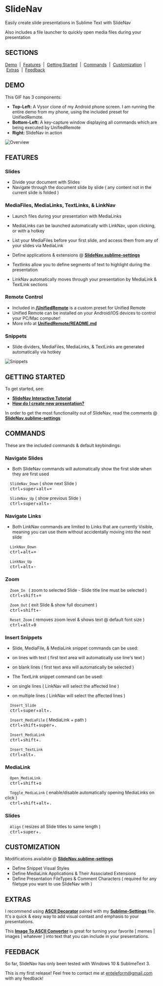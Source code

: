 
# SlideNav

Easily create slide presentations in Sublime Text with SlideNav

Also includes a file launcher to quickly open media files during your presentation

## SECTIONS

[Demo](https://github.com/Enteleform/ST_SlideNav#demo) &nbsp;| &nbsp;[Features](https://github.com/Enteleform/ST_SlideNav#features) &nbsp;| &nbsp;[Getting Started](https://github.com/Enteleform/ST_SlideNav#getting-started) &nbsp;| &nbsp;[Commands](https://github.com/Enteleform/ST_SlideNav#commands) &nbsp;| &nbsp;[Customization](https://github.com/Enteleform/ST_SlideNav#customization) &nbsp;| &nbsp;[Extras](https://github.com/Enteleform/ST_SlideNav#extras) &nbsp;| &nbsp;[Feedback](https://github.com/Enteleform/ST_SlideNav#feedback)  

## DEMO

This GIF has 3 components:  

- __Top-Left:__ A Vysor clone of my Android phone screen.  I am running the entire demo from my phone, using the included preset for UnifiedRemote.  
- __Bottom-Left:__ A key-capture window displaying all commands which are being executed by UnifiedRemote  
- __Right:__ SlideNav in action  

![Overview](./GIFs/Overview.gif)

## FEATURES

### Slides

- Divide your document with Slides  
- Navigate through the document slide by slide ( any content not in the current slide is folded )  

### MediaFiles, MediaLinks, TextLinks, & LinkNav

- Launch files during your presentation with MediaLinks  
 - MediaLinks can be launched automatically with LinkNav, upon clicking, or with a hotkey  
 - List your MediaFiles before your first slide, and access them from any of your slides via MediaLink  
 - Define applications & extensions @ __[SlideNav.sublime-settings](https://github.com/Enteleform/ST_SlideNav/blob/master/SlideNav.sublime-settings#L127)__  

- Textlinks allow you to define segments of text to highlight during the presentation  

- LinkNav automatically moves through your presentation by MediaLink & TextLink sections  

### Remote Control

- Included in __[/UnifiedRemote](https://github.com/Enteleform/ST_SlideNav/tree/master/UnifiedRemote)__ is a custom preset for Unified Remote  
- Unified Remote can be installed on your Android/IOS devices to control your PC/Mac computer!  
- More info at __[UnifiedRemote/README.md](https://github.com/Enteleform/ST_SlideNav/blob/master/UnifiedRemote/README.md)__  

### Snippets

- Slide dividers, MediaFiles, MediaLinks, & TextLinks are generated automatically via hotkey  

![Snippets](./GIFs/Snippets.gif)

## GETTING STARTED

To get started, see:  

- __[SlideNav Interactive Tutorial](https://github.com/Enteleform/ST_SlideNav/blob/master/Tutorial/%5BSlideNav%5D%20Tutorial.py)__  
- __[How do I create new presentation?](https://github.com/Enteleform/ST_SlideNav/issues/1)__  

In order to get the most functionality out of SlideNav, read the comments @ __[SlideNav.sublime-settings](https://github.com/Enteleform/ST_SlideNav/blob/master/SlideNav.sublime-settings)__

## COMMANDS

These are the included commands & default keybindings:

### Navigate Slides

- Both SlideNav commands will automatically show the first slide when they are first used  

&nbsp;&nbsp;&nbsp;&nbsp;`SlideNav_Down` ( show next Slide )  
&nbsp;&nbsp;&nbsp;&nbsp;<kbd>ctrl</kbd>+<kbd>super</kbd>+<kbd>alt</kbd>+<kbd>=</kbd>  

&nbsp;&nbsp;&nbsp;&nbsp;`SlideNav_Up` ( show previous Slide )  
&nbsp;&nbsp;&nbsp;&nbsp;<kbd>ctrl</kbd>+<kbd>super</kbd>+<kbd>alt</kbd>+<kbd>-</kbd>  

### Navigate Links

- Both LinkNav commands are limited to Links that are currently Visible, meaning you can use them without accidentally moving into the next slide  

&nbsp;&nbsp;&nbsp;&nbsp;`LinkNav_Down`  
&nbsp;&nbsp;&nbsp;&nbsp;<kbd>ctrl</kbd>+<kbd>alt</kbd>+<kbd>=</kbd>  

&nbsp;&nbsp;&nbsp;&nbsp;`LinkNav_Up`  
&nbsp;&nbsp;&nbsp;&nbsp;<kbd>ctrl</kbd>+<kbd>alt</kbd>+<kbd>-</kbd>  

### Zoom

&nbsp;&nbsp;&nbsp;&nbsp;`Zoom_In ` ( zoom to selected Slide - Slide title line must be selected )  
&nbsp;&nbsp;&nbsp;&nbsp;<kbd>ctrl</kbd>+<kbd>shift</kbd>+<kbd>=</kbd>  

&nbsp;&nbsp;&nbsp;&nbsp;`Zoom_Out` ( exit Slide & show full document )  
&nbsp;&nbsp;&nbsp;&nbsp;<kbd>ctrl</kbd>+<kbd>shift</kbd>+<kbd>-</kbd>  

&nbsp;&nbsp;&nbsp;&nbsp;`Reset_Zoom` ( removes zoom level & shows text @ default font size )  
&nbsp;&nbsp;&nbsp;&nbsp;<kbd>ctrl</kbd>+<kbd>alt</kbd>+<kbd>0</kbd>  

### Insert Snippets

- Slide, MediaFile, & MediaLink snippet commands can be used:  
 - on lines with text ( first text area will automatically use line's text )  
 - on blank lines     ( first text area will automatically be selected )  

- The TextLink snippet command can be used:  
 - on single lines ( LinkNav will select the affected line )  
 - on multiple lines ( LinkNav will select the affected lines )  

&nbsp;&nbsp;&nbsp;&nbsp;`Insert_Slide`  
&nbsp;&nbsp;&nbsp;&nbsp;<kbd>ctrl</kbd>+<kbd>super</kbd>+<kbd>alt</kbd>+<kbd>.</kbd>  

&nbsp;&nbsp;&nbsp;&nbsp;`Insert_MediaFile` ( MediaLink + path )  
&nbsp;&nbsp;&nbsp;&nbsp;<kbd>ctrl</kbd>+<kbd>shift</kbd>+<kbd>super</kbd>+<kbd>.</kbd>  

&nbsp;&nbsp;&nbsp;&nbsp;`Insert_MediaLink`  
&nbsp;&nbsp;&nbsp;&nbsp;<kbd>ctrl</kbd>+<kbd>shift</kbd>+<kbd>.</kbd>  

&nbsp;&nbsp;&nbsp;&nbsp;`Insert_TextLink`  
&nbsp;&nbsp;&nbsp;&nbsp;<kbd>ctrl</kbd>+<kbd>alt</kbd>+<kbd>.</kbd>  

### MediaLink

&nbsp;&nbsp;&nbsp;&nbsp;`Open_MediaLink`  
&nbsp;&nbsp;&nbsp;&nbsp;<kbd>ctrl</kbd>+<kbd>shift</kbd>+<kbd>o</kbd>  

&nbsp;&nbsp;&nbsp;&nbsp;`Toggle_MediaLink` ( enable/disable automatically opening MediaLinks on click )  
&nbsp;&nbsp;&nbsp;&nbsp;<kbd>ctrl</kbd>+<kbd>shift</kbd>+<kbd>alt</kbd>+<kbd>.</kbd>  

### Slides

&nbsp;&nbsp;&nbsp;&nbsp;`Align` ( resizes all Slide titles to same length )  
&nbsp;&nbsp;&nbsp;&nbsp;<kbd>ctrl</kbd>+<kbd>super</kbd>+<kbd>.</kbd>  

## CUSTOMIZATION

Modifications available @ __[SlideNav.sublime-settings](https://github.com/Enteleform/ST_SlideNav/blob/master/SlideNav.sublime-settings)__

- Define Snippet Visual Styles  
- Define MediaLink Applications & Their Associated Extensions  
- Define Presentation FileTypes & Comment Characters ( required for any filetype you want to use SlideNav with )  

## EXTRAS

I recommend using __[ASCII Decorator](https://packagecontrol.io/packages/ASCII%20Decorator)__ paired with my __[Sublime-Settings](https://github.com/Enteleform/ST_SlideNav/blob/master/ASCII%20Decorator/ASCII%20Decorator.sublime-settings)__ file.
It's a quick & easy way to add visual contast and emphasis to your presentations.

This __[Image To ASCII Converter](http://www.text-image.com/convert/ascii.html)__ is great for turning your favorite [ memes | images | whatever ] into text that you can include in your presentations.

## FEEDBACK

So far, SlideNav has only been tested with Windows 10 & SublimeText 3.

This is my first release! Feel free to contact me at enteleform@gmail.com with any feedback!
